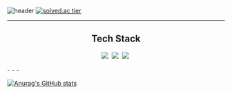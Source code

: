 ![header](https://capsule-render.vercel.app/api?type=waving&color=640AFF&height=230&text=Baek%20Chang-gwan)
[![solved.ac tier](http://mazassumnida.wtf/api/v2/generate_badge?boj=doci1803)](https://solved.ac/doci1803)
- - -
<h2 align="center">Tech Stack</h2>
<p align="center">
  <img src="https://img.shields.io/badge/Python-informational?style=flat&logo=Python&logoColor=white"/></a>&nbsp 
  <img src="https://img.shields.io/badge/Java-F76C00?style=flat&logo=JAVA&logoColor=white"/></a>&nbsp 
  <img src="https://img.shields.io/badge/MySQL-4479A1?style=flat-square&logo=MySql&logoColor=white"/></a>&nbsp 
</p>
- - -

[![Anurag's GitHub stats](https://github-readme-stats.vercel.app/api?username=doci1803&theme=dark)](https://github.com/anuraghazra/github-readme-stats)
